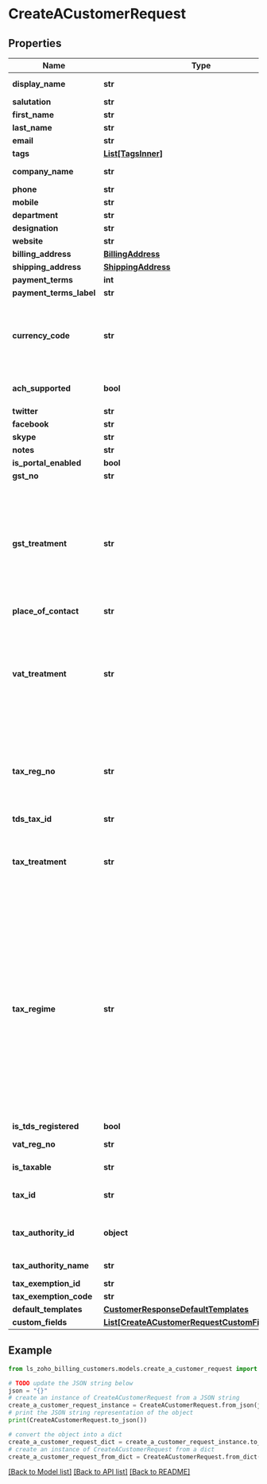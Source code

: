 # CreateACustomerRequest


## Properties

Name | Type | Description | Notes
------------ | ------------- | ------------- | -------------
**display_name** | **str** | Name of the customer which will be displayed in the interface and invoices. | 
**salutation** | **str** | Salutation of the customer. | [optional] 
**first_name** | **str** | First name of the customer. | [optional] 
**last_name** | **str** | Last name of the customer. | [optional] 
**email** | **str** | Email address of the customer. | 
**tags** | [**List[TagsInner]**](TagsInner.md) |  | [optional] 
**company_name** | **str** | Registered name of the company the customer represents. | [optional] 
**phone** | **str** | Customer&#39;s landline or fixed-line number. | [optional] 
**mobile** | **str** | Customer&#39;s mobile phone number. | [optional] 
**department** | **str** | Customer&#39;s department. | [optional] 
**designation** | **str** | Customer&#39;s designation. | [optional] 
**website** | **str** | Customer&#39;s website if any. | [optional] 
**billing_address** | [**BillingAddress**](BillingAddress.md) |  | [optional] 
**shipping_address** | [**ShippingAddress**](ShippingAddress.md) |  | [optional] 
**payment_terms** | **int** | Net payment term for the customer. | [optional] 
**payment_terms_label** | **str** | Text field of payment terms. | [optional] 
**currency_code** | **str** | Currency code of the currency in which the customer wants to pay. If currency_code is not specified here, the currency chosen in your Zoho Billing organization will be used for billing. | [optional] [default to 'currency_code chosen in organization profile settings']
**ach_supported** | **bool** | Set to true if ACH payment is supported for the customer. | [optional] [default to False]
**twitter** | **str** | Twitter profile of the customer. | [optional] 
**facebook** | **str** | Facebook profile of the customer. | [optional] 
**skype** | **str** | Skype ID of the customer | [optional] 
**notes** | **str** | A short note about the customer. | [optional] 
**is_portal_enabled** | **bool** | Is Client portal enabled for the customer. | [optional] 
**gst_no** | **str** | GSTIN Number for the customer. | [optional] 
**gst_treatment** | **str** | GST Treatment for the customer.&lt;br&gt;Allowed values for &lt;strong&gt;&lt;code&gt;gst_treatment&lt;/code&gt;&lt;/strong&gt; : &lt;br&gt;&lt;code&gt;business_gst&lt;/code&gt;, &lt;code&gt;business_none&lt;/code&gt;, &lt;code&gt;consumer&lt;/code&gt;, &lt;code&gt;overseas&lt;/code&gt;&lt;br&gt; &lt;code&gt;business_gst&lt;/code&gt; - For a GST Registered business owner. &lt;br&gt;&lt;code&gt;business_none&lt;/code&gt; - For a GST unregistered business owner. &lt;br&gt;&lt;code&gt;consumer&lt;/code&gt; - For a consumer. &lt;br&gt;&lt;code&gt;overseas&lt;/code&gt; - Customer for whom you export your goods/services. | [optional] 
**place_of_contact** | **str** | Customer&#39;s place of contact. | [optional] 
**vat_treatment** | **str** | VAT treatment of the contact.Allowed Values: &lt;br/&gt;&lt;code&gt;uk&lt;/code&gt; (A business that is located in the UK.),&lt;br/&gt;&lt;code&gt;eu_vat_registered&lt;/code&gt; (A business that is reg for VAT and trade goods between Northern Ireland and EU. This node is available only for organizations enabled for NI protocal in VAT Settings.) and&lt;br/&gt;&lt;code&gt;overseas&lt;/code&gt; (A business that is located outside UK. Pre Brexit, this was split as &lt;code&gt;eu_vat_registered&lt;/code&gt;, &lt;code&gt;eu_vat_not_registered&lt;/code&gt; and &lt;code&gt;non_eu&lt;/code&gt; ). | [optional] 
**tax_reg_no** | **str** | 12 digit Tax Registration number of a contact with Tax treatment as &lt;/br&gt; &lt;code&gt;home_country_mexico&lt;/code&gt;, &lt;code&gt;border_region_mexico&lt;/code&gt;, &lt;code&gt;non_mexico&lt;/code&gt;.&lt;/br&gt; Consumers generic RFC: &lt;code&gt;XAXX010101000&lt;/code&gt;, Overseas generic RFC: &lt;code&gt;XEXX010101000&lt;/code&gt; | [optional] 
**tds_tax_id** | **str** | ID of the TDS tax. | [optional] 
**tax_treatment** | **str** | VAT treatment of the contact.Allowed Values:&lt;/br&gt; &lt;code&gt;home_country_mexico&lt;/code&gt; (A business that is located within MX)&lt;/br&gt;&lt;code&gt;border_region_mexico&lt;/code&gt; (A business that is located in the northern and southern border regions in MX)&lt;/br&gt;&lt;code&gt;non_mexico&lt;/code&gt; (A business that is located outside MX). | [optional] 
**tax_regime** | **str** | Tax Regime of the contact.Allowed Values: &lt;code&gt;general_legal_person&lt;/code&gt;, &lt;code&gt;legal_entities_non_profit&lt;/code&gt;, &lt;code&gt;resident_abroad&lt;/code&gt;, &lt;code&gt;production_cooperative_societies&lt;/code&gt;, &lt;code&gt;agricultural_livestock&lt;/code&gt;, &lt;code&gt;optional_group_of_companies&lt;/code&gt;, &lt;code&gt;coordinated&lt;/code&gt;, &lt;code&gt;simplified_trust&lt;/code&gt;, &lt;code&gt;wages_salaries_income&lt;/code&gt;, &lt;code&gt;lease&lt;/code&gt;, &lt;code&gt;property_disposal_acquisition&lt;/code&gt;, &lt;code&gt;other_income&lt;/code&gt;, &lt;code&gt;resident_abroad&lt;/code&gt;, &lt;code&gt;divident_income&lt;/code&gt;, &lt;code&gt;individual_business_professional&lt;/code&gt;, &lt;code&gt;interest_income&lt;/code&gt;, &lt;code&gt;income_obtaining_price&lt;/code&gt;, &lt;code&gt;no_tax_obligation&lt;/code&gt;, &lt;code&gt;tax_incorporation&lt;/code&gt;, &lt;code&gt;income_through_technology_platform&lt;/code&gt;, &lt;code&gt;simplified_trust&lt;/code&gt;. | [optional] 
**is_tds_registered** | **bool** | Boolean to check if tax is registered. | [optional] 
**vat_reg_no** | **str** | VAT Registration number of a contact with length should be between 2 and 12 characters. | [optional] 
**is_taxable** | **str** | Set to true if customer&#39;s transactions must be tax inclusive. | [optional] 
**tax_id** | **str** | Unique ID of the tax or tax group that can be collected from the contact. Tax can be given only if &lt;code&gt;is_taxable&lt;/code&gt; is &lt;code&gt;true&lt;/code&gt;. | [optional] 
**tax_authority_id** | **object** | Unique ID of the tax authority. Tax authority depends on the location of the customer. For example, if the customer is located in NY, then the tax authority is NY tax authority. | 
**tax_authority_name** | **str** | Unique name of the tax authority. Either tax_authority_id or tax_authority_name can be given. | 
**tax_exemption_id** | **str** | Unique ID of the tax exemption. | [optional] 
**tax_exemption_code** | **str** | Unique code of the tax exemption. | [optional] 
**default_templates** | [**CustomerResponseDefaultTemplates**](CustomerResponseDefaultTemplates.md) |  | [optional] 
**custom_fields** | [**List[CreateACustomerRequestCustomFieldsInner]**](CreateACustomerRequestCustomFieldsInner.md) | Additional fields for customers. | [optional] 

## Example

```python
from ls_zoho_billing_customers.models.create_a_customer_request import CreateACustomerRequest

# TODO update the JSON string below
json = "{}"
# create an instance of CreateACustomerRequest from a JSON string
create_a_customer_request_instance = CreateACustomerRequest.from_json(json)
# print the JSON string representation of the object
print(CreateACustomerRequest.to_json())

# convert the object into a dict
create_a_customer_request_dict = create_a_customer_request_instance.to_dict()
# create an instance of CreateACustomerRequest from a dict
create_a_customer_request_from_dict = CreateACustomerRequest.from_dict(create_a_customer_request_dict)
```
[[Back to Model list]](../README.md#documentation-for-models) [[Back to API list]](../README.md#documentation-for-api-endpoints) [[Back to README]](../README.md)


